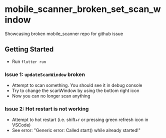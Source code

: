 # mobile_scanner_broken_set_scan_window

Showcasing broken mobile_scanner repo for github issue

## Getting Started

- Run `flutter run`

### Issue 1: `updateScanWindow` broken
- Attempt to scan something. You should see it in debug console
- Try to change the scanWindow by using the bottom right icon
- Now you can no longer scan anything

### Issue 2: Hot restart is not working
- Attempt to hot restart (i.e. shift+r or pressing green refresh icon in VSCode)
- See error: "Generic error: Called start() while already started!"
